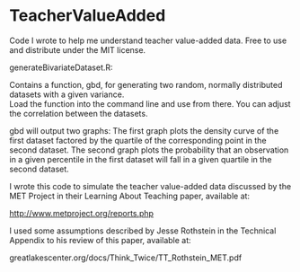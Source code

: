 TeacherValueAdded
=================

Code I wrote to help me understand teacher value-added data. 
Free to use and distribute under the MIT license.

generateBivariateDataset.R:

Contains a function, gbd, for generating two random, normally distributed datasets 
with a given variance.  
Load the function into the command line and use from there.
You can adjust the correlation between the datasets. 

gbd will output two graphs:
The first graph plots the density curve of the first dataset factored by the 
quartile of the corresponding point in the second dataset.
The second graph plots the probability that an observation in a given percentile 
in the first dataset will fall in a given quartile in the second dataset.

I wrote this code to simulate the teacher value-added data discussed by the 
MET Project in their Learning About Teaching paper, available at:
 
http://www.metproject.org/reports.php

I used some assumptions described by Jesse Rothstein in the Technical Appendix 
to his review of this paper, available at:

greatlakescenter.org/docs/Think_Twice/TT_Rothstein_MET.pdf